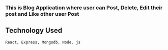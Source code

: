 ### This is Blog Application where user can Post, Delete, Edit their post and Like other user Post 


## Technology Used
    React, Express, Mongodb, Node. js
